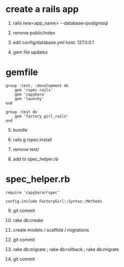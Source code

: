 # create a rails app

  1. rails new<app_name>  --database=postgresql

  2. remove public/index

  3. edit config/database.yml host: 127.0.0.1

  4. gem file updates

# gemfile

    
    group :test, :development do
        gem 'rspec-rails'
        gem 'capybara'
        gem 'launchy'
    end
    
    group :test do
        gem 'factory_girl_rails'
    end
    

  5. bundle

  6. rails g rspec:install

  7. remove test/

  8. add to spec_helper.rb

# spec_helper.rb

    
    require 'capybara/rspec'
    
    config.include FactoryGirl::Syntax::Methods
    
  9. git commit

  10. rake db:create

  11. create models / scaffold / migrations

  12. git commit

  13. rake db:migrate ; rake db:rollback ; rake db:migrate

  14. git commit


